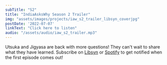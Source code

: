 ```yaml
---
subTitle: "S2" 
title: "IndiaAsksWhy Season 2 Trailer"
img: "assets/images/projects/iaw_s2_trailer_libsyn_coverjpg"
postDate: '2022-07-07'
linkText: "Click here to listen"
audio: "/assets/audio/iaw_s2_trailer.mp3"
---
```

Utsuka and Jigyasa are back with more questions! They can't wait to share what they have learned. Subscribe on [Libsyn](https://directory.libsyn.com/shows/view/id/92a706de-56e9-4419-8ec5-20fc560ea319) or [Spotify](https://open.spotify.com/show/0cMUuuSNUoByOb0Z9VJotr?si=9d7ccc4e3260489f) to get notified when the first episode comes out! 